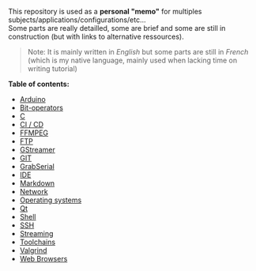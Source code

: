 This repository is used as a **personal "memo"** for multiples subjects/applications/configurations/etc...  
Some parts are really detailled, some are brief and some are still in construction (but with links to alternative ressources).

> Note: It is mainly written in _English_ but some parts are still in _French_ (which is my native language, mainly used when lacking time on writing tutorial)

**Table of contents:**

- [Arduino](Arduino/)
- [Bit-operators](Bit%20operators/)
- [C](C/)
- [CI / CD](CI_CD/)
- [FFMPEG](FFMPEG/)
- [FTP](Ftp/)
- [GStreamer](GStreamer/)
- [GIT](Git/)
- [GrabSerial](GrabSerial/)
- [IDE](IDE/)
- [Markdown](Markdown/)
- [Network](Network/)
- [Operating systems](Operating%20System/)
- [Qt](Qt/)
- [Shell](Shell/)
- [SSH](Ssh/)
- [Streaming](Streaming/)
- [Toolchains](Toolchains/)
- [Valgrind](Valgrind/)
- [Web Browsers](Web%20Browsers/)